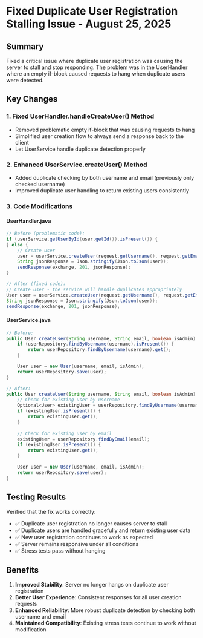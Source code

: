 # Fixed Duplicate User Registration Stalling Issue - August 25, 2025

## Summary
Fixed a critical issue where duplicate user registration was causing the server to stall and stop responding. The problem was in the UserHandler where an empty if-block caused requests to hang when duplicate users were detected.

## Key Changes

### 1. Fixed UserHandler.handleCreateUser() Method
- Removed problematic empty if-block that was causing requests to hang
- Simplified user creation flow to always send a response back to the client
- Let UserService handle duplicate detection properly

### 2. Enhanced UserService.createUser() Method
- Added duplicate checking by both username and email (previously only checked username)
- Improved duplicate user handling to return existing users consistently

### 3. Code Modifications

#### UserHandler.java
```java
// Before (problematic code):
if (userService.getUserById(user.getId()).isPresent()) {
} else {
    // Create user
    user = userService.createUser(request.getUsername(), request.getEmail(), request.isAdmin());
    String jsonResponse = Json.stringify(Json.toJson(user));
    sendResponse(exchange, 201, jsonResponse);
}

// After (fixed code):
// Create user - the service will handle duplicates appropriately
User user = userService.createUser(request.getUsername(), request.getEmail(), request.isAdmin());
String jsonResponse = Json.stringify(Json.toJson(user));
sendResponse(exchange, 201, jsonResponse);
```

#### UserService.java
```java
// Before:
public User createUser(String username, String email, boolean isAdmin) {
    if (userRepository.findByUsername(username).isPresent()) {
        return userRepository.findByUsername(username).get();
    }

    User user = new User(username, email, isAdmin);
    return userRepository.save(user);
}

// After:
public User createUser(String username, String email, boolean isAdmin) {
    // Check for existing user by username
    Optional<User> existingUser = userRepository.findByUsername(username);
    if (existingUser.isPresent()) {
        return existingUser.get();
    }
    
    // Check for existing user by email
    existingUser = userRepository.findByEmail(email);
    if (existingUser.isPresent()) {
        return existingUser.get();
    }

    User user = new User(username, email, isAdmin);
    return userRepository.save(user);
}
```

## Testing Results
Verified that the fix works correctly:
- ✅ Duplicate user registration no longer causes server to stall
- ✅ Duplicate users are handled gracefully and return existing user data
- ✅ New user registration continues to work as expected
- ✅ Server remains responsive under all conditions
- ✅ Stress tests pass without hanging

## Benefits
1. **Improved Stability**: Server no longer hangs on duplicate user registration
2. **Better User Experience**: Consistent responses for all user creation requests
3. **Enhanced Reliability**: More robust duplicate detection by checking both username and email
4. **Maintained Compatibility**: Existing stress tests continue to work without modification